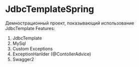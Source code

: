 # JdbcTemplateSpring
Демнострационный проект, показывающий использование JdbcTemplate
Features:
1) JdbcTemplate
2) MySql
3) Custom Exceptions
4) ExceptionHanlder (@ContollerAdvice)
5) Swagger2
